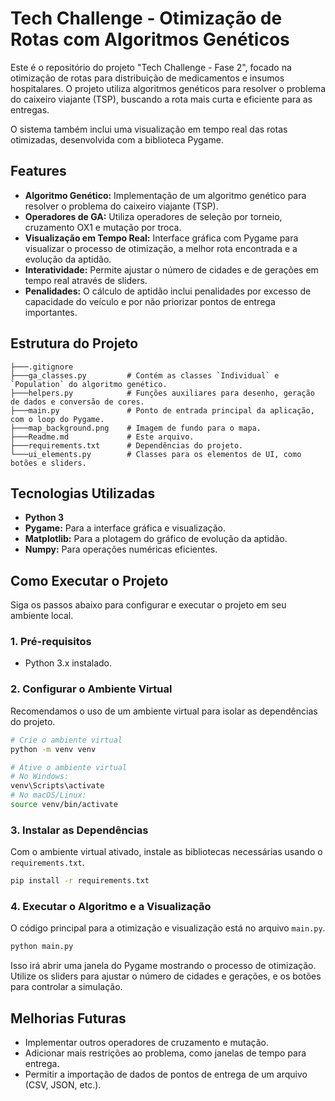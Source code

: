 # Tech Challenge - Otimização de Rotas com Algoritmos Genéticos

Este é o repositório do projeto "Tech Challenge - Fase 2", focado na otimização de rotas para distribuição de medicamentos e insumos hospitalares. O projeto utiliza algoritmos genéticos para resolver o problema do caixeiro viajante (TSP), buscando a rota mais curta e eficiente para as entregas.

O sistema também inclui uma visualização em tempo real das rotas otimizadas, desenvolvida com a biblioteca Pygame.

## Features

*   **Algoritmo Genético:** Implementação de um algoritmo genético para resolver o problema do caixeiro viajante (TSP).
*   **Operadores de GA:** Utiliza operadores de seleção por torneio, cruzamento OX1 e mutação por troca.
*   **Visualização em Tempo Real:** Interface gráfica com Pygame para visualizar o processo de otimização, a melhor rota encontrada e a evolução da aptidão.
*   **Interatividade:** Permite ajustar o número de cidades e de gerações em tempo real através de sliders.
*   **Penalidades:** O cálculo de aptidão inclui penalidades por excesso de capacidade do veículo e por não priorizar pontos de entrega importantes.

## Estrutura do Projeto

```
├───.gitignore
├───ga_classes.py         # Contém as classes `Individual` e `Population` do algoritmo genético.
├───helpers.py            # Funções auxiliares para desenho, geração de dados e conversão de cores.
├───main.py               # Ponto de entrada principal da aplicação, com o loop do Pygame.
├───map_background.png    # Imagem de fundo para o mapa.
├───Readme.md             # Este arquivo.
├───requirements.txt      # Dependências do projeto.
└───ui_elements.py        # Classes para os elementos de UI, como botões e sliders.
```

## Tecnologias Utilizadas

*   **Python 3**
*   **Pygame:** Para a interface gráfica e visualização.
*   **Matplotlib:** Para a plotagem do gráfico de evolução da aptidão.
*   **Numpy:** Para operações numéricas eficientes.

## Como Executar o Projeto

Siga os passos abaixo para configurar e executar o projeto em seu ambiente local.

### 1. Pré-requisitos

*   Python 3.x instalado.

### 2. Configurar o Ambiente Virtual

Recomendamos o uso de um ambiente virtual para isolar as dependências do projeto.

```bash
# Crie o ambiente virtual
python -m venv venv

# Ative o ambiente virtual
# No Windows:
venv\Scripts\activate
# No macOS/Linux:
source venv/bin/activate
```

### 3. Instalar as Dependências

Com o ambiente virtual ativado, instale as bibliotecas necessárias usando o `requirements.txt`.

```bash
pip install -r requirements.txt
```

### 4. Executar o Algoritmo e a Visualização

O código principal para a otimização e visualização está no arquivo `main.py`.

```bash
python main.py
```

Isso irá abrir uma janela do Pygame mostrando o processo de otimização. Utilize os sliders para ajustar o número de cidades e gerações, e os botões para controlar a simulação.

## Melhorias Futuras

*   Implementar outros operadores de cruzamento e mutação.
*   Adicionar mais restrições ao problema, como janelas de tempo para entrega.
*   Permitir a importação de dados de pontos de entrega de um arquivo (CSV, JSON, etc.).
